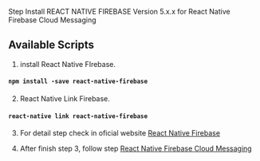 Step Install REACT NATIVE FIREBASE Version 5.x.x for React Native Firebase Cloud Messaging

## Available Scripts

1. install React Native FIrebase.
#### `npm install -save react-native-firebase`
2.  React Native Link Firebase.
#### `react-native link react-native-firebase`

3. For detail step check in oficial website [React Native Firebase](https://rnfirebase.io/docs/v5.x.x/installation/android)

4.  After finish step 3, follow step [React Native Firebase Cloud Messaging](https://rnfirebase.io/docs/v5.x.x/messaging/android)